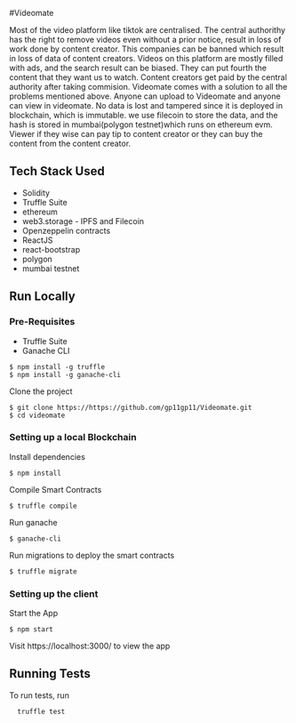 #Videomate

Most of the video platform like tiktok are centralised. The central authorithy has the right to remove videos even without a prior notice, result in loss of work done by content creator. This companies can be banned which result in loss of data of content creators. Videos on this platform are mostly filled with ads, and the search result can be biased. They can put fourth the content that they want us to watch. Content creators get paid by the central authority after taking commision.
Videomate comes with a solution to all the problems mentioned above. Anyone can upload to Videomate and anyone can view in videomate. No data is lost and tampered since it is deployed in blockchain, which is immutable. we use filecoin to store the data, and the hash is stored in mumbai(polygon testnet)which runs on ethereum evm. Viewer if they wise can pay tip to content creator or they can buy the content from the content creator.

## Tech Stack Used

- Solidity
- Truffle Suite
- ethereum
- web3.storage - IPFS and Filecoin
- Openzeppelin contracts
- ReactJS
- react-bootstrap
- polygon
- mumbai testnet


## Run Locally

### Pre-Requisites

- Truffle Suite
- Ganache CLI

```
$ npm install -g truffle
$ npm install -g ganache-cli
```  
Clone the project

```
$ git clone https://https://github.com/gp11gp11/Videomate.git
$ cd videomate
```
### Setting up a local Blockchain
Install dependencies

```
$ npm install
```

Compile Smart Contracts

```
$ truffle compile
```

Run ganache

```
$ ganache-cli
```  

Run migrations to deploy the smart contracts

```
$ truffle migrate
```  

### Setting up the client

Start the App

```
$ npm start
```

Visit https://localhost:3000/ to view the app


## Running Tests

To run tests, run

```
  truffle test
```

